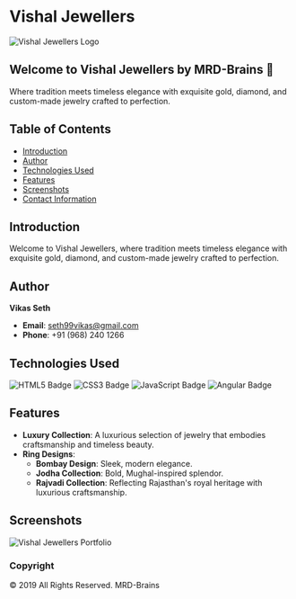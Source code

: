 # Vishal Jewellers

![Vishal Jewellers Logo]([path/to/your/logo.png](https://github.com/princeveeshi/VishalJewellers/blob/main/images/logoS.png))

## Welcome to Vishal Jewellers by **MRD-Brains** 🎉
Where tradition meets timeless elegance with exquisite gold, diamond, and custom-made jewelry crafted to perfection.


## Table of Contents
- [Introduction](#introduction)
- [Author](#author)
- [Technologies Used](#technologies-used)
- [Features](#features)
- [Screenshots](#screenshots)
- [Contact Information](#contact-information)

## Introduction

Welcome to Vishal Jewellers, where tradition meets timeless elegance with exquisite gold, diamond, and custom-made jewelry crafted to perfection.

## Author

**Vikas Seth**  
- **Email**: [seth99vikas@gmail.com](mailto:seth99vikas@gmail.com)  
- **Phone**: +91 (968) 240 1266  

## Technologies Used

![HTML5 Badge](https://img.shields.io/badge/HTML5-FF5733?style=flat-square&logo=html5&logoColor=white)
![CSS3 Badge](https://img.shields.io/badge/CSS3-0077B5?style=flat-square&logo=css3&logoColor=white)
![JavaScript Badge](https://img.shields.io/badge/JavaScript-F7DF1E?style=flat-square&logo=javascript&logoColor=black)
![Angular Badge](https://img.shields.io/badge/Angular-DD0031?style=flat-square&logo=angular&logoColor=white)

## Features

- **Luxury Collection**: A luxurious selection of jewelry that embodies craftsmanship and timeless beauty.
- **Ring Designs**: 
  - **Bombay Design**: Sleek, modern elegance.
  - **Jodha Collection**: Bold, Mughal-inspired splendor.
  - **Rajvadi Collection**: Reflecting Rajasthan's royal heritage with luxurious craftsmanship.

## Screenshots

![Vishal Jewellers Portfolio]([path/to/your/screenshot.png](https://github.com/princeveeshi/VishalJewellers/blob/main/images/vishal-jewellers.jpeg))

### Copyright

© 2019 All Rights Reserved. MRD-Brains
